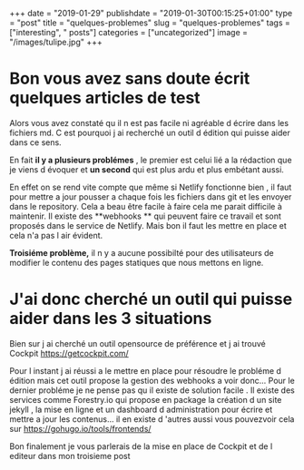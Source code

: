+++
date = "2019-01-29"
publishdate = "2019-01-30T00:15:25+01:00"
type = "post"
title = "quelques-problemes"
slug = "quelques-problemes"
tags = ["interesting", " posts"]
categories = ["uncategorized"]
image = "/images/tulipe.jpg"
+++

# Bon vous avez sans doute écrit quelques articles de test

Alors vous avez constaté qu il n est pas facile ni agréable d écrire dans les fichiers md.
C est pourquoi j ai recherché un outil d édition qui puisse aider dans ce sens.

En fait **il y a plusieurs problémes** , le premier est celui lié a la rédaction que je viens d évoquer et **un second** qui est plus ardu et plus embétant aussi.

En effet on se rend vite compte que même si Netlify fonctionne bien , il faut pour mettre a jour pousser a chaque fois les fichiers dans git et les envoyer dans le repository. Cela a beau être facile à faire cela me parait difficile à maintenir. Il existe des **webhooks ** qui peuvent faire ce travail et sont proposés dans le service de Netlify. Mais bon il faut les mettre en place et cela n'a pas l air évident.

**Troisiéme problème,** il n y a aucune possibilté pour des utilisateurs de modifier le contenu des pages statiques que nous mettons en ligne.

# J'ai donc cherché un outil qui puisse aider dans les 3 situations

Bien sur j ai cherché un outil opensource de préférence et j ai trouvé Cockpit  https://getcockpit.com/

Pour l instant j ai réussi a le mettre en place pour résoudre le probléme d édition mais cet outil propose la gestion des webhooks a voir donc...
Pour le dernier probléme je ne pense pas qu il existe de solution facile . Il existe des services comme
Forestry.io qui propose en package la création d un site jekyll , la mise en ligne et un dashboard  d administration pour écrire et mettre a jour les contenus... il en existe d 'autres aussi 
vous pouvezvoir cela sur https://gohugo.io/tools/frontends/

Bon finalement je vous parlerais de la mise en place de Cockpit et de l editeur dans mon troisieme post






